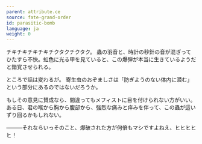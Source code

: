 ```yaml
---
parent: attribute.ce
source: fate-grand-order
id: parasitic-bomb
language: ja
weight: 0
---
```


チキチキチキチキチクタクチクタク。
蟲の羽音と、時計の秒針の音が混ざってひたすら不快。虹色に光る甲を見ていると、この爆弾が本当に生きているようだと錯覚させられる。

ところで話は変わるが。
寄生虫のおぞましさは「防ぎようのない体内に潜む」という部分にあるのではないだろうか。

もしその意見に賛成なら、間違ってもメフィストに目を付けられない方がいい。
ある日、君の喉から胸から腹部から、強烈な痛みと痒みを伴って、この蟲が這いずり回るかもしれない。

―――それならいっそのこと、爆破された方が何倍もマシですよねえ、ヒヒヒヒヒ！
